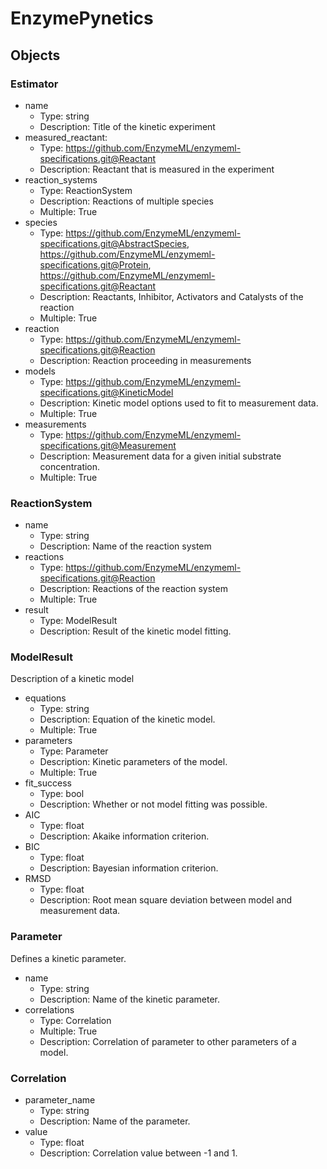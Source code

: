 # EnzymePynetics

## Objects

### Estimator

- name
    - Type: string
    - Description: Title of the kinetic experiment
- measured_reactant: 
    - Type: https://github.com/EnzymeML/enzymeml-specifications.git@Reactant
    - Description: Reactant that is measured in the experiment
- reaction_systems
    - Type: ReactionSystem
    - Description: Reactions of multiple species
    - Multiple: True
- species
    - Type: https://github.com/EnzymeML/enzymeml-specifications.git@AbstractSpecies, https://github.com/EnzymeML/enzymeml-specifications.git@Protein, https://github.com/EnzymeML/enzymeml-specifications.git@Reactant
    - Description: Reactants, Inhibitor, Activators and Catalysts of the reaction
    - Multiple: True
- reaction
    - Type: https://github.com/EnzymeML/enzymeml-specifications.git@Reaction
    - Description: Reaction proceeding in measurements
- models
    - Type: https://github.com/EnzymeML/enzymeml-specifications.git@KineticModel
    - Description: Kinetic model options used to fit to measurement data.
    - Multiple: True
- measurements
    - Type: https://github.com/EnzymeML/enzymeml-specifications.git@Measurement
    - Description: Measurement data for a given initial substrate concentration.
    - Multiple: True

### ReactionSystem

- name
    - Type: string
    - Description: Name of the reaction system
- reactions
    - Type: https://github.com/EnzymeML/enzymeml-specifications.git@Reaction
    - Description: Reactions of the reaction system
    - Multiple: True
- result
    - Type: ModelResult
    - Description: Result of the kinetic model fitting.


### ModelResult

Description of a kinetic model

- equations
  - Type: string
  - Description: Equation of the kinetic model.
  - Multiple: True
- parameters
  - Type: Parameter
  - Description: Kinetic parameters of the model.
  - Multiple: True
- fit_success
  - Type: bool
  - Description: Whether or not model fitting was possible.
- AIC
  - Type: float
  - Description: Akaike information criterion.
- BIC
  - Type: float
  - Description: Bayesian information criterion.
- RMSD
  - Type: float
  - Description: Root mean square deviation between model and measurement data.

### Parameter

Defines a kinetic parameter.

- name
  - Type: string
  - Description: Name of the kinetic parameter.
- correlations
  - Type: Correlation
  - Multiple: True
  - Description: Correlation of parameter to other parameters of a model.

### Correlation

- parameter_name
  - Type: string
  - Description: Name of the parameter.
- value
  - Type: float
  - Description: Correlation value between -1 and 1.